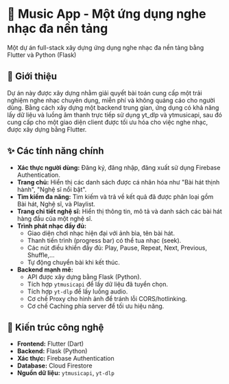 # 🎵 Music App - Một ứng dụng nghe nhạc đa nền tảng

Một dự án full-stack xây dựng ứng dụng nghe nhạc đa nền tảng bằng Flutter và Python (Flask)

## 📖 Giới thiệu

Dự án này được xây dựng nhằm giải quyết bài toán cung cấp một trải nghiệm nghe nhạc chuyên dụng, miễn phí và không quảng cáo cho người dùng. Bằng cách xây dựng một backend trung gian, ứng dụng có khả năng lấy dữ liệu và luồng âm thanh trực tiếp sử dụng yt_dlp và ytmusicapi, sau đó cung cấp cho một giao diện client được tối ưu hóa cho việc nghe nhạc, được xây dựng bằng Flutter.

## ✨ Các tính năng chính

- **Xác thực người dùng:** Đăng ký, đăng nhập, đăng xuất sử dụng Firebase Authentication.
- **Trang chủ:** Hiển thị các danh sách được cá nhân hóa như "Bài hát thịnh hành", "Nghệ sĩ nổi bật".
- **Tìm kiếm đa năng:** Tìm kiếm và trả về kết quả đã được phân loại gồm Bài hát, Nghệ sĩ, và Playlist.
- **Trang chi tiết nghệ sĩ:** Hiển thị thông tin, mô tả và danh sách các bài hát hàng đầu của một nghệ sĩ.
- **Trình phát nhạc đầy đủ:**
    - Giao diện chơi nhạc hiện đại với ảnh bìa, tên bài hát.
    - Thanh tiến trình (progress bar) có thể tua nhạc (seek).
    - Các nút điều khiển đầy đủ: Play, Pause, Repeat, Next, Previous, Shuffle,...
    - Tự động chuyển bài khi kết thúc.
- **Backend mạnh mẽ:**
    - API được xây dựng bằng Flask (Python).
    - Tích hợp `ytmusicapi` để lấy dữ liệu đã tuyển chọn.
    - Tích hợp `yt-dlp` để lấy luồng audio.
    - Cơ chế Proxy cho hình ảnh để tránh lỗi CORS/hotlinking.
    - Cơ chế Caching phía server để tối ưu hiệu năng.

## 🚀 Kiến trúc công nghệ

- **Frontend:** Flutter (Dart)
- **Backend:** Flask (Python)
- **Xác thực:** Firebase Authentication
- **Database:** Cloud Firestore
- **Nguồn dữ liệu:** `ytmusicapi`, `yt-dlp`
